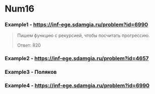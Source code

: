 # Num16
### Example1 - https://inf-ege.sdamgia.ru/problem?id=6990
> Пишем функцию с рекурсией, чтобы посчитать прогрессию.
> 
> Ответ: 820


### Example2 - https://inf-ege.sdamgia.ru/problem?id=4657

### Example3 - Поляков

### Example4 - https://inf-ege.sdamgia.ru/problem?id=6990